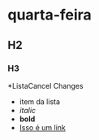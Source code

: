 # quarta-feira
## H2
### H3


*ListaCancel Changes
+ item da lista
+ *italic*
+ **bold**
+ [Isso é um link](www.uninove.br)
